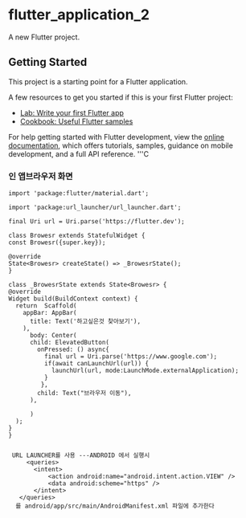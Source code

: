 # flutter_application_2

A new Flutter project.

## Getting Started

This project is a starting point for a Flutter application.

A few resources to get you started if this is your first Flutter project:

- [Lab: Write your first Flutter app](https://docs.flutter.dev/get-started/codelab)
- [Cookbook: Useful Flutter samples](https://docs.flutter.dev/cookbook)

For help getting started with Flutter development, view the
[online documentation](https://docs.flutter.dev/), which offers tutorials,
samples, guidance on mobile development, and a full API reference.
'''C



  
###  인 앱브라우저 화면
  ```
  import 'package:flutter/material.dart';

import 'package:url_launcher/url_launcher.dart';

final Uri url = Uri.parse('https://flutter.dev');

class Browesr extends StatefulWidget {
  const Browesr({super.key});

  @override
  State<Browesr> createState() => _BrowesrState();
}

class _BrowesrState extends State<Browesr> {
  @override
  Widget build(BuildContext context) {
    return  Scaffold(
      appBar: AppBar(
        title: Text('하고싶은것 찾아보기'),
      ),
        body: Center(
        child: ElevatedButton(
          onPressed: () async{ 
            final url = Uri.parse('https://www.google.com');
            if(await canLaunchUrl(url)) {
              launchUrl(url, mode:LaunchMode.externalApplication);
            }
           },
          child: Text("브라우저 이동"),
        ),
      
        )
    );
}
}
```

###
 ```
  URL LAUNCHER를 사용 ---ANDROID 에서 실행시 
      <queries>
        <intent>
            <action android:name="android.intent.action.VIEW" />
            <data android:scheme="https" />
        </intent>
    </queries>
   를 android/app/src/main/AndroidManifest.xml 파일에 추가한다
```
